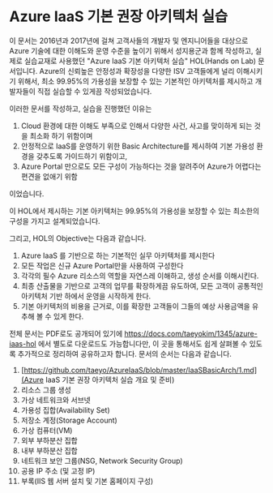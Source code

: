 # Azure IaaS 기본 권장 아키텍처 실습

이 문서는 2016년과 2017년에 걸쳐 고객사들의 개발자 및 엔지니어들을 대상으로 Azure 기술에 대한 이해도와 운영 수준을 높이기 위해서
성지용군과 함께 작성하고, 실제로 실습교재로 사용했던 "Azure IaaS 기본 아키텍처 실습" HOL(Hands on Lab) 문서입니다.
Azure의 신뢰높은 안정성과 확장성을 다양한 ISV 고객들에게 널리 이해시키기 위해서, 최소 99.95%의 가용성을 보장할 수 있는 기본적인 아키텍처를 제시하고 개발자들이 직접 실습할 수 있게끔 작성되었습니다.

이러한 문서를 작성하고, 실습을 진행했던 이유는 

1. Cloud 환경에 대한 이해도 부족으로 인해서 다양한 사건, 사고를 맞이하게 되는 것을 최소화 하기 위함이며
2. 안정적으로 IaaS를 운영하기 위한 Basic Architecture를 제시하여 기본 가용성 환경을 갖추도록 가이드하기 위함이고,
3. Azure Portal 만으로도 모든 구성이 가능하다는 것을 알려주어 Azure가 어렵다는 편견을 없애기 위함

이었습니다.

이 HOL에서 제시하는 기본 아키텍처는 99.95%의 가용성을 보장할 수 있는 최소한의 구성을 가지고 설계되었습니다. 

그리고, HOL의 Objective는 다음과 같습니다.

1. Azure IaaS 를 기반으로 하는 기본적인 실무 아키텍처를 제시한다
2. 모든 작업은 신규 Azure Portal만을 사용하여 구성한다
3. 각각의 필수 Azure 리소스의 역할을 자연스레 이해하고, 생성 순서를 이해시킨다.
4. 최종 산출물을 기반으로 고객의 업무를 확장하게끔 유도하여, 모든 고객이 공통적인 아키텍처 기반 하에서 운영을 시작하게 한다.
5. 기본 아키텍처의 비용을 근거로, 이를 확장한 고객들이 그들의 예상 사용금액을 유추해 볼 수 있게 한다.

전체 문서는 PDF로도 공개되어 있기에 https://docs.com/taeyokim/1345/azure-iaas-hol 에서 별도로 다운로드도 가능합니다만, 이 곳을 통해서도 쉽게 살펴볼 수 있도록 추가적으로 정리하여 공유하고자 합니다.
문서의 순서는 다음과 같습니다.

1.  [https://github.com/taeyo/AzureIaaS/blob/master/IaaSBasicArch/1.md](Azure IaaS 기본 권장 아키텍처 실습 개요 및 준비)
2.	리소스 그룹 생성
3.	가상 네트워크와 서브넷
4.	가용성 집합(Availability Set)
5.	저장소 계정(Storage Account) 
6.	가상 컴퓨터(VM)
7.	외부 부하분산 집합
8.	내부 부하분산 집합 
9.	네트워크 보안 그룹(NSG, Network Security Group)
10.	공용 IP 주소 (및 고정 IP)
11. 부록(IIS 웹 서버 설치 및 기본 홈페이지 구성)
